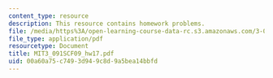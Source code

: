 ```yaml
---
content_type: resource
description: This resource contains homework problems.
file: /media/https%3A/open-learning-course-data-rc.s3.amazonaws.com/3-091sc-introduction-to-solid-state-chemistry-fall-2010/00a60a75c7493d949c8d9a5bea14bbfd_MIT3_091SCF09_hw17.pdf
file_type: application/pdf
resourcetype: Document
title: MIT3_091SCF09_hw17.pdf
uid: 00a60a75-c749-3d94-9c8d-9a5bea14bbfd
---
```

